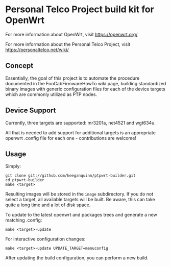 Personal Telco Project build kit for OpenWrt
============================================

For more information about OpenWrt, visit https://openwrt.org/

For more information about the Personal Telco Project, visit
https://personaltelco.net/wiki/

Concept
-------

Essentially, the goal of this project is to automate the procedure
documented in the FooCabFirmwareHowTo wiki page, building standardized
binary images with generic configuration files for each of the device
targets which are commonly utilized as PTP nodes.

Device Support
--------------

Currently, three targets are supported: mr3201a, net4521 and wgt634u.

All that is needed to add support for additional targets is an appropriate
openwrt .config file for each one - contributions are welcome!

Usage
-----

Simply:

    git clone git://github.com/keeganquinn/ptpwrt-builder.git
    cd ptpwrt-builder
    make <target>

Resulting images will be stored in the `image` subdirectory. If you do not
select a target, all available targets will be built. Be aware, this can take
quite a long time and a lot of disk space.

To update to the latest openwrt and packages trees and generate a new
matching .config:

    make <target>-update

For interactive configuration changes:

    make <target>-update UPDATE_TARGET=menuconfig

After updating the build configuration, you can perform a new build.

